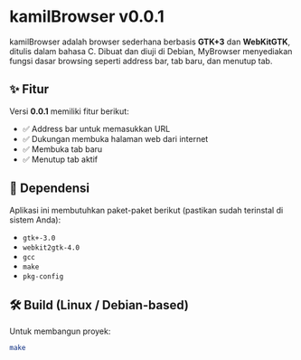 # kamilBrowser v0.0.1

kamilBrowser adalah browser sederhana berbasis **GTK+3** dan **WebKitGTK**, ditulis dalam bahasa C. Dibuat dan diuji di Debian, MyBrowser menyediakan fungsi dasar browsing seperti address bar, tab baru, dan menutup tab.

## ✨ Fitur

Versi **0.0.1** memiliki fitur berikut:

- ✅ Address bar untuk memasukkan URL
- ✅ Dukungan membuka halaman web dari internet
- ✅ Membuka tab baru
- ✅ Menutup tab aktif

## 🧰 Dependensi

Aplikasi ini membutuhkan paket-paket berikut (pastikan sudah terinstal di sistem Anda):

- `gtk+-3.0`
- `webkit2gtk-4.0`
- `gcc`
- `make`
- `pkg-config`

## 🛠 Build (Linux / Debian-based)

Untuk membangun proyek:

```bash
make